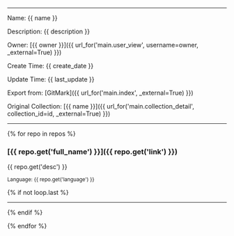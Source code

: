 --------------------

Name: {{ name }}

Description: {{ description }}

Owner: [{{ owner }}]({{ url_for('main.user_view', username=owner, _external=True) }})

Create Time: {{ create_date }}

Update Time: {{ last_update }}

Export from: [GitMark]({{ url_for('main.index', _external=True) }})

Original Collection: [{{ name }}]({{ url_for('main.collection_detail', collection_id=id, _external=True) }})

--------------------

{% for repo in repos %}

### [{{ repo.get('full_name') }}]({{ repo.get('link') }})

{{ repo.get('desc') }}

<small>Language: {{ repo.get('language') }}</small>

{% if not loop.last %}
        
---------------------

{% endif %}


{% endfor %}